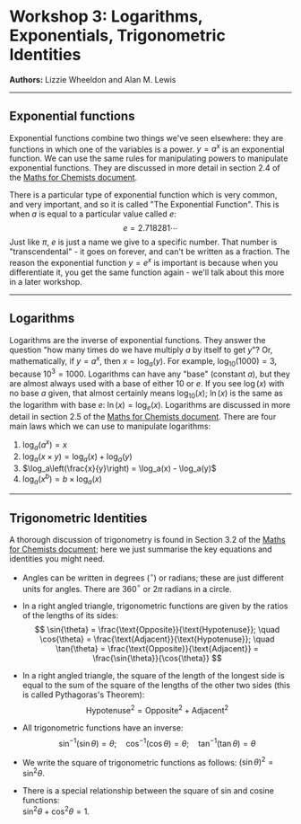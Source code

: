 # Workshop 3: Logarithms, Exponentials, Trigonometric Identities
**Authors:** Lizzie Wheeldon and Alan M. Lewis

---

## Exponential functions

Exponential functions combine two things we've seen elsewhere: they are functions in which one of the variables is a power. $y = a^x$ is an exponential function. We can use the same rules for manipulating powers to manipulate exponential functions. They are discussed in more detail in section 2.4 of the [Maths for Chemists document](https://edu.rsc.org/download?ac=15395#subsection.2.4).

There is a particular type of exponential function which is very common, and very important, and so it is called "The Exponential Function". This is when $a$ is equal to a particular value called $e$:  
$$
e = 2.718281 \cdots
$$
Just like $\pi$, $e$ is just a name we give to a specific number. That number is "transcendental" - it goes on forever, and can't be written as a fraction. The reason the exponential function $y = e^x$ is important is because when you differentiate it, you get the same function again - we'll talk about this more in a later workshop.

---

## Logarithms

Logarithms are the inverse of exponential functions. They answer the question "how many times do we have multiply $a$ by itself to get $y$"? Or, mathematically, if $y = a^x$, then $x = \log_a(y)$. For example, $\log_{10}(1000)=3$, because $10^3 = 1000$. Logarithms can have any "base" (constant $a$), but they are almost always used with a base of either 10 or $e$. If you see $\log(x)$ with no base $a$ given, that almost certainly means $\log_{10}(x)$; $\ln(x)$ is the same as the logarithm with base $e$: $\ln(x) = \log_e(x)$. Logarithms are discussed in more detail in section 2.5 of the [Maths for Chemists document](https://edu.rsc.org/download?ac=15395#subsection.2.5). There are four main laws which we can use to manipulate logarithms:

1. $\log_a (a^{x}) = x$  
2. $\log_a(x\times y) = \log_a(x) + \log_a(y)$  
3. $\log_a\left(\frac{x}{y}\right) = \log_a(x) - \log_a(y)$  
4. $\log_a(x^b) = b\times \log_a(x)$  

---

## Trigonometric Identities

A thorough discussion of trigonometry is found in Section 3.2 of the [Maths for Chemists document](https://edu.rsc.org/download?ac=15395#subsection.3.2); here we just summarise the key equations and identities you might need.

- Angles can be written in degrees ($^\circ$) or radians; these are just different units for angles. There are 360$^\circ$ or 2$\pi$ radians in a circle.  

- In a right angled triangle, trigonometric functions are given by the ratios of the lengths of its sides:  
$$
\sin{\theta} = \frac{\text{Opposite}}{\text{Hypotenuse}}; \quad 
\cos{\theta} = \frac{\text{Adjacent}}{\text{Hypotenuse}}; \quad 
\tan{\theta} = \frac{\text{Opposite}}{\text{Adjacent}} = \frac{\sin{\theta}}{\cos{\theta}}
$$

- In a right angled triangle, the square of the length of the longest side is equal to the sum of the square of the lengths of the other two sides (this is called Pythagoras's Theorem):  
$$
\text{Hypotenuse}^2 = \text{Opposite}^2 + \text{Adjacent}^2
$$

- All trigonometric functions have an inverse:  
$$
\sin^{-1} \left(\sin{\theta}\right) = \theta; \quad 
\cos^{-1} \left(\cos{\theta}\right) = \theta; \quad 
\tan^{-1} \left(\tan{\theta}\right) = \theta
$$

- We write the square of trigonometric functions as follows: $\left( \sin{\theta}\right)^2 = \sin^2{\theta}$.

- There is a special relationship between the square of sin and cosine functions:  
$\sin^2{\theta} + \cos^2{\theta} = 1$.

